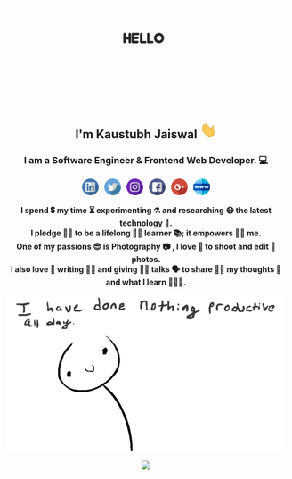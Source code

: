 <h2 align="center">
<img src="https://github.com/kaustubh2020/kaustubh2020/blob/master/hellodog.gif?raw=true" alt="dog" width="300" height="200" />
<br>
I'm Kaustubh Jaiswal <img src="https://github.com/kaustubh2020/kaustubh2020/blob/master/wave.gif?raw=true" alt="wave" width="30" height="30" />
</h2>
<h3 align="center"> I am a <strong> Software Engineer & Frontend Web Developer. 💻</h2>
<p align="center">
<a href="https://www.linkedin.com/in/kaustubh2020/"><img height="30" src="https://github.com/kaustubh2020/kaustubh2020/blob/master/linkedin.png?raw=true"></a>&nbsp;&nbsp;
<a href="https://twitter.com/kaustubh_2020"><img height="30" src="https://github.com/kaustubh2020/kaustubh2020/blob/master/twitter.png?raw=true"></a>&nbsp;&nbsp;
<a href="https://www.instagram.com/_windsonmyhair_/"><img height="30" src="https://github.com/kaustubh2020/kaustubh2020/blob/master/instagram.png?raw=true"></a>&nbsp;&nbsp;
<a href="https://www.facebook.com/kaustubh20"><img height="30" src="https://github.com/kaustubh2020/kaustubh2020/blob/master/facebook.png?raw=true"></a>&nbsp;&nbsp;
<a href="mailto:kaustubhjaiswal200@gmail.com"><img height="30" src="https://github.com/kaustubh2020/kaustubh2020/blob/master/gmail.png?raw=true"></a>&nbsp;&nbsp;
<a href="https://kaustubh-folio.netlify.app/"><img height="30" src="https://github.com/kaustubh2020/kaustubh2020/blob/master/website.png?raw=true"></a>
</p>
<p align="center">I spend 💲 my time ⏳ experimenting ⚗ and researching 😷 the latest technology 🤖. <br>I pledge 🙏🏻 to be a lifelong 👴🏻 learner 📚; it empowers 💪🏻 me.<br> One of my passions 😎 is Photography 📷 , I love 💛 to shoot and edit 🎨 photos.<br> I also love 💙 writing ✍🏻 and giving 🙌🏻 talks 🗣 to share 🤝🏻 my thoughts 💭 and what I learn 👨🏻‍🎓.</p>
<p align="center"><img src="https://github.com/kaustubh2020/kaustubh2020/blob/master/nothing%20productive.gif?raw=true" /></p>
  <p align="center">
  <img height="20" src="https://profile-counter.glitch.me/kaustubh2020/count.svg" />
</p>
